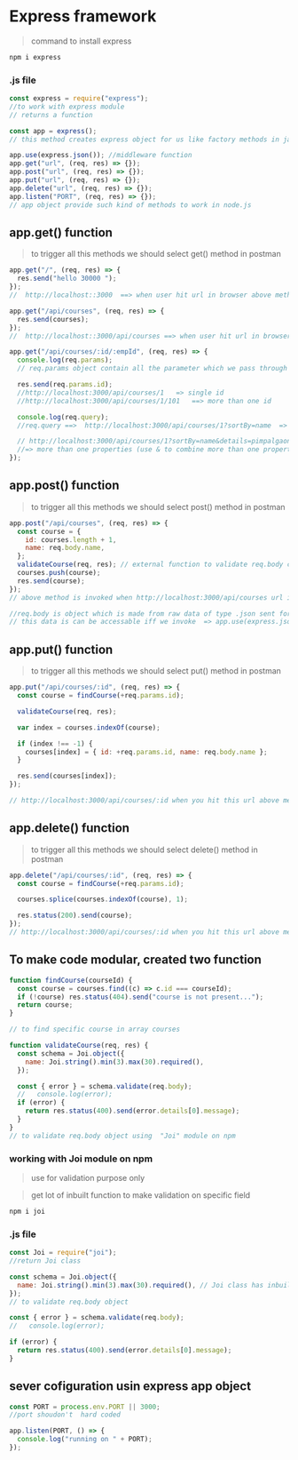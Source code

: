 # Express framework

> command to install express

```bash
npm i express
```

### .js file

```javascript
const express = require("express");
//to work with express module
// returns a function

const app = express();
// this method creates express object for us like factory methods in java

app.use(express.json()); //middleware function
app.get("url", (req, res) => {});
app.post("url", (req, res) => {});
app.put("url", (req, res) => {});
app.delete("url", (req, res) => {});
app.listen("PORT", (req, res) => {});
// app object provide such kind of methods to work in node.js
```

## app.get() function

> to trigger all this methods we should select get() method in postman

```javascript
app.get("/", (req, res) => {
  res.send("hello 30000 ");
});
//  http://localhost::3000  ==> when user hit url in browser above method get triggered

app.get("/api/courses", (req, res) => {
  res.send(courses);
});
//  http://localhost::3000/api/courses ==> when user hit url in browser above method get triggered

app.get("/api/courses/:id/:empId", (req, res) => {
  console.log(req.params);
  // req.params object contain all the parameter which we pass through url like (:id , :empId)

  res.send(req.params.id);
  //http://localhost:3000/api/courses/1   => single id
  //http://localhost:3000/api/courses/1/101   ==> more than one id

  console.log(req.query);
  //req.query ==>  http://localhost:3000/api/courses/1?sortBy=name  => to send additional information (after ?, additional data which is part of req.query object)

  // http://localhost:3000/api/courses/1?sortBy=name&details=pimpalgaon
  //=> more than one properties (use & to combine more than one properties)
});
```

## app.post() function

> to trigger all this methods we should select post() method in postman

```javascript
app.post("/api/courses", (req, res) => {
  const course = {
    id: courses.length + 1,
    name: req.body.name,
  };
  validateCourse(req, res); // external function to validate req.body content using "Joi" module of npm
  courses.push(course);
  res.send(course);
});
// above method is invoked when http://localhost:3000/api/courses url is hited and method is post() in postman

//req.body is object which is made from raw data of type .json sent form postman
// this data is can be accessable iff we invoke  => app.use(express.json())
```

## app.put() function

> to trigger all this methods we should select put() method in postman

```javascript
app.put("/api/courses/:id", (req, res) => {
  const course = findCourse(+req.params.id);

  validateCourse(req, res);

  var index = courses.indexOf(course);

  if (index !== -1) {
    courses[index] = { id: +req.params.id, name: req.body.name };
  }

  res.send(courses[index]);
});

// http://localhost:3000/api/courses/:id when you hit this url above method invoked
```

## app.delete() function

> to trigger all this methods we should select delete() method in postman

```javascript
app.delete("/api/courses/:id", (req, res) => {
  const course = findCourse(+req.params.id);

  courses.splice(courses.indexOf(course), 1);

  res.status(200).send(course);
});
// http://localhost:3000/api/courses/:id when you hit this url above method  invoked
```

## To make code modular, created two function

```javascript
function findCourse(courseId) {
  const course = courses.find((c) => c.id === courseId);
  if (!course) res.status(404).send("course is not present...");
  return course;
}

// to find specific course in array courses

function validateCourse(req, res) {
  const schema = Joi.object({
    name: Joi.string().min(3).max(30).required(),
  });

  const { error } = schema.validate(req.body);
  //   console.log(error);
  if (error) {
    return res.status(400).send(error.details[0].message);
  }
}
// to validate req.body object using  "Joi" module on npm
```

### working with Joi module on npm

> use for validation purpose only

> get lot of inbuilt function to make validation on specific field

```bash
npm i joi
```

### .js file

```javascript
const Joi = require("joi");
//return Joi class

const schema = Joi.object({
  name: Joi.string().min(3).max(30).required(), // Joi class has inbuilt method for validation
});
// to validate req.body object

const { error } = schema.validate(req.body);
//   console.log(error);

if (error) {
  return res.status(400).send(error.details[0].message);
}
```

## sever cofiguration usin express app object

```javascript
const PORT = process.env.PORT || 3000;
//port shoudon't  hard coded

app.listen(PORT, () => {
  console.log("running on " + PORT);
});
```
